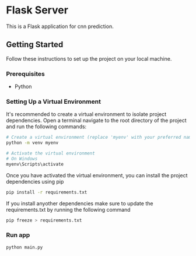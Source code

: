 # Flask Server

This is a Flask application for cnn prediction.

## Getting Started

Follow these instructions to set up the project on your local machine.

### Prerequisites

- Python 

### Setting Up a Virtual Environment

It's recommended to create a virtual environment to isolate project dependencies. Open a terminal navigate to the root directory of the project and run the following commands:

```bash
# Create a virtual environment (replace 'myenv' with your preferred name)
python -m venv myenv

# Activate the virtual environment
# On Windows
myenv\Scripts\activate
```

Once you have activated the virtual environment, you can install the project dependencies using pip

```bash
pip install -r requirements.txt
```

If you install anyother dependencies make sure to update the requirements.txt by running the following command

```bash
pip freeze > requirements.txt
```

### Run app
```bash
python main.py
```




